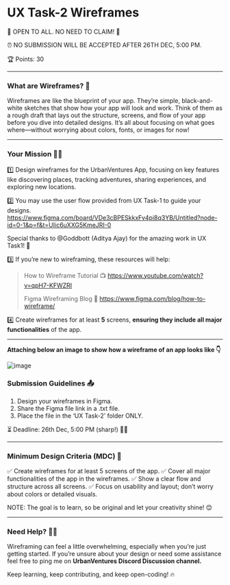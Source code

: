 # UX Task-2  Wireframes


🚀 OPEN TO ALL. NO NEED TO CLAIM! 🚀

⏰ NO SUBMISSION WILL BE ACCEPTED AFTER 26TH DEC, 5:00 PM.

🏆 Points: 30

---

### What are Wireframes? 🤔

Wireframes are like the blueprint of your app. They’re simple, black-and-white sketches that show how your app will look and work. Think of them as a rough draft that lays out the structure, screens, and flow of your app before you dive into detailed designs. It’s all about focusing on what goes where—without worrying about colors, fonts, or images for now!

---

### Your Mission 🕵️‍♀️

1️⃣ Design wireframes for the UrbanVentures App, focusing on key features like discovering places, tracking adventures, sharing experiences, and exploring new locations.

2️⃣ You may use the user flow provided from UX Task-1  to guide your designs.
https://www.figma.com/board/VDe3cBPESkkxFv4pi8q3YB/Untitled?node-id=0-1&p=f&t=UIic6uXXG5KmeJRI-0

Special thanks to @Goddbott (Aditya Ajay) for the amazing work in UX Task1! 🎉

3️⃣ If you’re new to wireframing, these resources will help:

> How to Wireframe Tutorial 📺
> https://www.youtube.com/watch?v=qpH7-KFWZRI
> 
> Figma Wireframing Blog 📖
> https://www.figma.com/blog/how-to-wireframe/

4️⃣ Create wireframes for at least **5** screens, **ensuring they include all major functionalities** of the app.

---

**Attaching below an image to show how a wireframe of an app looks like 👇**


![image](https://github.com/user-attachments/assets/47d6ebf2-bb01-4091-a330-563bab967a5a)


### Submission Guidelines 📤

1. Design your wireframes in Figma.
2. Share the Figma file link in a .txt file.
3. Place the file in the ‘UX Task-2’ folder ONLY.

⏳ Deadline: 26th Dec, 5:00 PM (sharp!) 🚫⏰

---

### Minimum Design Criteria (MDC) 🎯

✅ Create wireframes for at least 5 screens of the app.
✅ Cover all major functionalities of the app in the wireframes.
✅ Show a clear flow and structure across all screens.
✅ Focus on usability and layout; don’t worry about colors or detailed visuals.

NOTE: The goal is to learn, so be original and let your creativity shine! 😊

---

### Need Help? 🤷‍♀️

Wireframing can feel a little overwhelming, especially when you’re just getting started. If you’re unsure about your design or need some assistance feel free to ping me on **UrbanVentures Discord Discussion channel.**

Keep learning, keep contributing, and keep open-coding! 🔥
